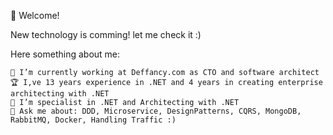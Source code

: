 👋 Welcome!

New technology is comming! let me check it :)

Here something about me:

    🔭 I’m currently working at Deffancy.com as CTO and software architect
    🏆 I,ve 13 years experience in .NET and 4 years in creating enterprise architecting with .NET
    💪 I’m specialist in .NET and Architecting with .NET
    💬 Ask me about: DDD, Microservice, DesignPatterns, CQRS, MongoDB, RabbitMQ, Docker, Handling Traffic :)
 
